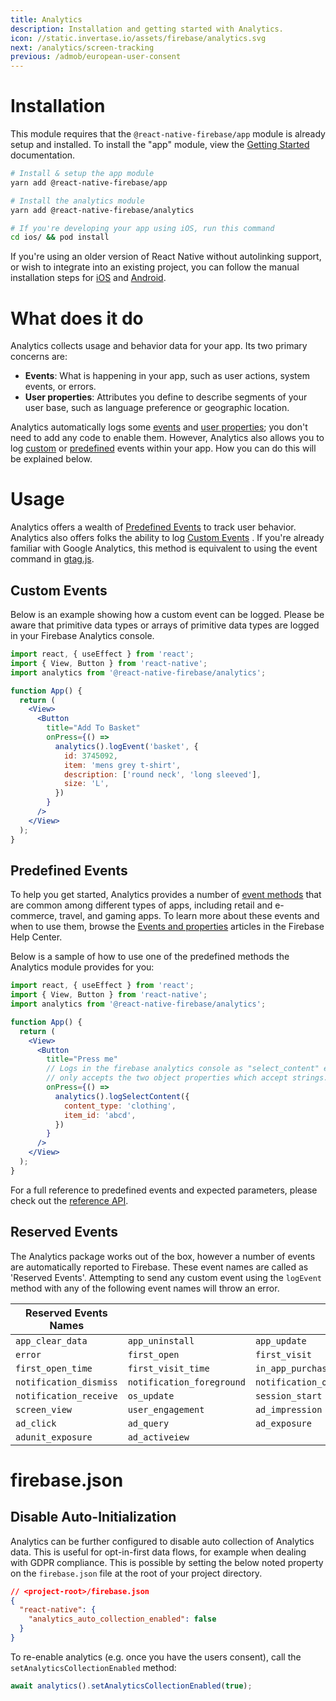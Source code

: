 ```yaml
---
title: Analytics
description: Installation and getting started with Analytics.
icon: //static.invertase.io/assets/firebase/analytics.svg
next: /analytics/screen-tracking
previous: /admob/european-user-consent
---
```


# Installation

This module requires that the `@react-native-firebase/app` module is already setup and installed. To install the "app" module, view the
[Getting Started](/) documentation.

```bash
# Install & setup the app module
yarn add @react-native-firebase/app

# Install the analytics module
yarn add @react-native-firebase/analytics

# If you're developing your app using iOS, run this command
cd ios/ && pod install
```

If you're using an older version of React Native without autolinking support, or wish to integrate into an existing project,
you can follow the manual installation steps for [iOS](/analytics/usage/installation/ios) and [Android](/analytics/usage/installation/android).

# What does it do

Analytics collects usage and behavior data for your app. Its two primary concerns are:

- **Events**: What is happening in your app, such as user actions, system events, or errors.
- **User properties**: Attributes you define to describe segments of your user base, such as language preference or geographic location.

<Youtube id="8iZpH7O6zXo" />

Analytics automatically logs some [events](https://support.google.com/analytics/answer/9234069) and [user properties](https://support.google.com/analytics/answer/9268042); you don't need to add any code to enable them. However, Analytics also allows you to log [custom](#Custom-Events) or [predefined](#Predefined-Events) events within your app. How you can do this will be explained below.

# Usage

Analytics offers a wealth of [Predefined Events](#Predefined-Events) to track user behavior. Analytics also offers folks the ability to log [Custom Events](#Custom-Events) . If you're already familiar with Google Analytics, this method is equivalent to using the event command in [gtag.js](https://developers.google.com/gtagjs/).

## Custom Events

Below is an example showing how a custom event can be logged. Please be aware that primitive data types or arrays of primitive data types are logged in your Firebase Analytics console.

```jsx
import react, { useEffect } from 'react';
import { View, Button } from 'react-native';
import analytics from '@react-native-firebase/analytics';

function App() {
  return (
    <View>
      <Button
        title="Add To Basket"
        onPress={() =>
          analytics().logEvent('basket', {
            id: 3745092,
            item: 'mens grey t-shirt',
            description: ['round neck', 'long sleeved'],
            size: 'L',
          })
        }
      />
    </View>
  );
}
```

## Predefined Events

To help you get started, Analytics provides a number of [event methods](/reference/analytics) that are common among
different types of apps, including retail and e-commerce, travel, and gaming apps. To learn more about these events and
when to use them, browse the [Events and properties](https://support.google.com/analytics/answer/9322688?hl=en&ref_topic=9267641)
articles in the Firebase Help Center.

Below is a sample of how to use one of the predefined methods the Analytics module provides for you:

```jsx
import react, { useEffect } from 'react';
import { View, Button } from 'react-native';
import analytics from '@react-native-firebase/analytics';

function App() {
  return (
    <View>
      <Button
        title="Press me"
        // Logs in the firebase analytics console as "select_content" event
        // only accepts the two object properties which accept strings.
        onPress={() =>
          analytics().logSelectContent({
            content_type: 'clothing',
            item_id: 'abcd',
          })
        }
      />
    </View>
  );
}
```

For a full reference to predefined events and expected parameters, please check out the [reference API](/reference/analytics).

## Reserved Events

The Analytics package works out of the box, however a number of events are automatically reported to Firebase.
These event names are called as 'Reserved Events'. Attempting to send any custom event using the `logEvent` method
with any of the following event names will throw an error.

| Reserved Events Names  |                           |                     |
| ---------------------- | ------------------------- | ------------------- |
| `app_clear_data`       | `app_uninstall`           | `app_update`        |
| `error`                | `first_open`              | `first_visit`       |
| `first_open_time`      | `first_visit_time`        | `in_app_purchase`   |
| `notification_dismiss` | `notification_foreground` | `notification_open` |
| `notification_receive` | `os_update`               | `session_start`     |
| `screen_view`          | `user_engagement`         | `ad_impression`     |
| `ad_click`             | `ad_query`                | `ad_exposure`       |
| `adunit_exposure`      | `ad_activeiew`            |

# firebase.json

## Disable Auto-Initialization

Analytics can be further configured to disable auto collection of Analytics data. This is useful for opt-in-first
data flows, for example when dealing with GDPR compliance. This is possible by setting the below noted property
on the `firebase.json` file at the root of your project directory.

```json
// <project-root>/firebase.json
{
  "react-native": {
    "analytics_auto_collection_enabled": false
  }
}
```

To re-enable analytics (e.g. once you have the users consent), call the `setAnalyticsCollectionEnabled` method:

```js
await analytics().setAnalyticsCollectionEnabled(true);
```
